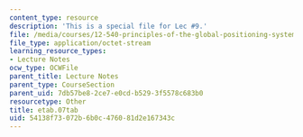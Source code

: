 ```yaml
---
content_type: resource
description: 'This is a special file for Lec #9.'
file: /media/courses/12-540-principles-of-the-global-positioning-system-spring-2012/54138f73072b6b0c476081d2e167343c_etab.07tab
file_type: application/octet-stream
learning_resource_types:
- Lecture Notes
ocw_type: OCWFile
parent_title: Lecture Notes
parent_type: CourseSection
parent_uid: 7db57be8-2ce7-e0cd-b529-3f5578c683b0
resourcetype: Other
title: etab.07tab
uid: 54138f73-072b-6b0c-4760-81d2e167343c
---
```

